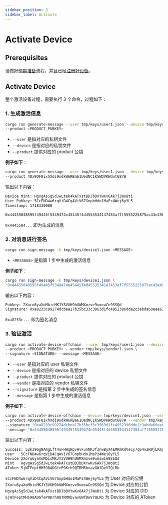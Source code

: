 ```yaml
---
sidebar_position: 3
sidebar_label: Activate
---
```


# Activate Device

## Prerequisites

请做好[前期准备](./prerequisites)流程，并且已经[注册好设备](./register)。

## Activate Device

整个激活设备过程，需要执行 3 个命令，过程如下：

### 1. 生成激活信息

```sh
cargo run generate-message --user tmp/keys/user1.json --device tmp/keys/device1.json \
--product <PRODUCT_PUBKEY>
```

- `--user` 是指对应的私钥文件
- `--device` 是指对应的私钥文件
- `--product` 提供对应的 product 公钥

**例子如下**：

```sh
cargo run generate-message --user tmp/keys/user1.json --device tmp/keys/device1.json \
--product 4Dx9QF8ixhXdi9xdkW6RBa61UedNC1KSWDVKWdut687W
```

输出以下内容：

```sh
Device Mint: HgvgAsSg5dJwLtek4kATxstBDJbDXYwKv6Ak7jJWoBti
User Pubkey: 5CcFND4w6rqViD4CqAViV67GnpbHdo1MaPz4Wej6yYL5
Timestamp: 1718330000

0x44455048595f49445f5349474e45445f4d4553534147453af7f5555225875ac43e49887e0bebe8a9db759a60e21ec99fd3dd74217cfc633f3e67fdc511b3bb88302587e129d25da4aaa3ad50f9288aa8d5ec7b27404366bea4bd6b6600000000
```

`0x4445504...` 即为生成的消息

### 2. 对消息进行签名

```sh
cargo run sign-message -k tmp/keys/device1.json <MESSAGE>
```

- `<MESSAGE>` 是指第 1 步中生成的激活信息

**例子如下**：

```sh
cargo run sign-message -k tmp/keys/device1.json \
"0x44455048595f49445f5349474e45445f4d4553534147453af7f5555225875ac43e49887e0bebe8a9db759a60e21ec99fd3dd74217cfc633f3e67fdc511b3bb88302587e129d25da4aaa3ad50f9288aa8d5ec7b27404366bea4bd6b6600000000"
```

输出以下内容：

```sh
Pubkey: 2Xoru6yaXoMbicMKJY3VUH9hUWMXmzve9umswCe9SSQd
Signature: 0xa8233c99274dcbea17b35bc33c3963d1fc4952396dde2c3abda60eee62f9f9e24004ceae318dbd96684e3c8b2319697040bf93031a588a2963638988105c0802
```

`0xa8233c...` 即为签名消息

### 3. 验证激活

```sh
cargo run activate-device-offchain  --user tmp/keys/user1.json --device tmp/keys/device1.json \
--product <PRODUCT_PUBKEY> --vendor tmp/keys/vendor1.json \
--signature <SIGNATURE> --message <MESSAGE>
```

- `--user` 是指对应的 user 私钥文件
- `--device` 是指对应的 device 私钥文件
- `--product` 提供对应的 product 公钥
- `--vendor` 是指对应的 vendor 私钥文件
- `--signature` 是指第 2 步中生成的签名信息
- `--message` 是指第 1 步中生成的激活信息

**例子如下**：

```sh
cargo run activate-device-offchain --device tmp/keys/device1.json --user tmp/keys/user1.json \
--product 4Dx9QF8ixhXdi9xdkW6RBa61UedNC1KSWDVKWdut687W --vendor tmp/keys/vendor1.json \
--signature "0xa8233c99274dcbea17b35bc33c3963d1fc4952396dde2c3abda60eee62f9f9e24004ceae318dbd96684e3c8b2319697040bf93031a588a2963638988105c0802" \
--message "0x44455048595f49445f5349474e45445f4d4553534147453af7f5555225875ac43e49887e0bebe8a9db759a60e21ec99fd3dd74217cfc633f3e67fdc511b3bb88302587e129d25da4aaa3ad50f9288aa8d5ec7b27404366bea4bd6b6600000000"
```

输出以下内容：

```sh
Success: 52k39GgNAmgLft4uFHHqHpvHvFunNKJf3nwByX4EMRmKdVecy7q64vZR9jLKmgqGAUWysCkqkZmZQGFpQmAY2gwU
User   5CcFND4w6rqViD4CqAViV67GnpbHdo1MaPz4Wej6yYL5
Device 2Xoru6yaXoMbicMKJY3VUH9hUWMXmzve9umswCe9SSQd
Mint   HgvgAsSg5dJwLtek4kATxstBDJbDXYwKv6Ak7jJWoBti
AToken 5jWTFeptMH598ADGfeP9Krh9QTRMRbvavGWfDeV7QLRb
```

`5CcFND4w6rqViD4CqAViV67GnpbHdo1MaPz4Wej6yYL5` 为 User 对应的公钥
`2Xoru6yaXoMbicMKJY3VUH9hUWMXmzve9umswCe9SSQd` 为 Device 对应的公钥
`HgvgAsSg5dJwLtek4kATxstBDJbDXYwKv6Ak7jJWoBti` 为 Device 对应的 DID
`5jWTFeptMH598ADGfeP9Krh9QTRMRbvavGWfDeV7QLRb` 为 Device 对应的 AToken
